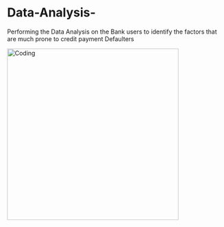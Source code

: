 # Data-Analysis-
Performing the Data Analysis on the Bank users to identify the factors that are much prone to credit payment Defaulters


<img align="center" alt="Coding" width="400" src="https://media1.tenor.com/m/2Xb68ljOHT8AAAAC/hide-secret.gif">
